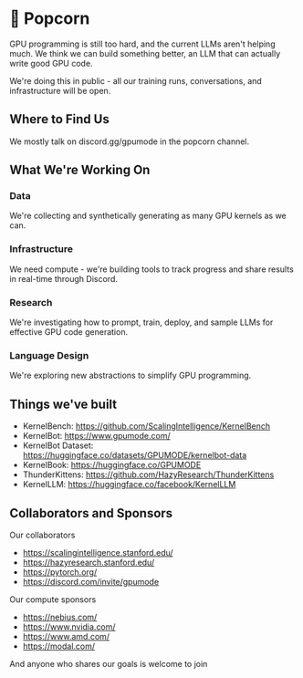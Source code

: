 # 🍿 Popcorn

GPU programming is still too hard, and the current LLMs aren't helping much. We think we can build something better, an LLM that can actually write good GPU code.

We're doing this in public - all our training runs, conversations, and infrastructure will be open.

## Where to Find Us
We mostly talk on discord.gg/gpumode in the popcorn channel.


## What We're Working On
### Data
We're collecting and synthetically generating as many GPU kernels as we can.

### Infrastructure
We need compute - we're building tools to track progress and share results in real-time through Discord.

### Research
We're investigating how to prompt, train, deploy, and sample LLMs for effective GPU code generation.

### Language Design
We're exploring new abstractions to simplify GPU programming.


## Things we've built
* KernelBench: https://github.com/ScalingIntelligence/KernelBench
* KernelBot: https://www.gpumode.com/
* KernelBot Dataset: https://huggingface.co/datasets/GPUMODE/kernelbot-data
* KernelBook: https://huggingface.co/GPUMODE
* ThunderKittens: https://github.com/HazyResearch/ThunderKittens
* KernelLLM: https://huggingface.co/facebook/KernelLLM



## Collaborators and Sponsors
Our collaborators
* https://scalingintelligence.stanford.edu/
* https://hazyresearch.stanford.edu/
* https://pytorch.org/
* https://discord.com/invite/gpumode

Our compute sponsors
* https://nebius.com/
* https://www.nvidia.com/
* https://www.amd.com/
* https://modal.com/

And anyone who shares our goals is welcome to join
